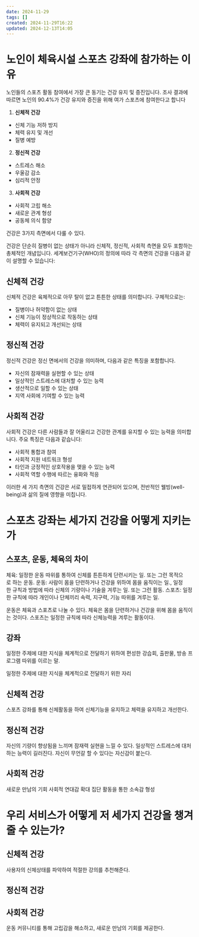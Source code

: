 ```yaml
---
date: 2024-11-29
tags: []
created: 2024-11-29T16:22
updated: 2024-12-13T14:05
---
```

# 노인이 체육시설 스포츠 강좌에 참가하는 이유
노인들의 스포츠 활동 참여에서 가장 큰 동기는 건강 유지 및 증진입니다. 조사 결과에 따르면 노인의 90.4%가 건강 유지와 증진을 위해 여가 스포츠에 참여한다고 합니다
1. **신체적 건강**
- 신체 기능 저하 방지
- 체력 유지 및 개선
- 질병 예방
2. **정신적 건강**
- 스트레스 해소
- 우울감 감소
- 심리적 안정
3. **사회적 건강**
- 사회적 고립 해소
- 새로운 관계 형성
- 공동체 의식 함양

건강은 3가지 측면에서 다룰 수 있다.



건강은 단순히 질병이 없는 상태가 아니라 신체적, 정신적, 사회적 측면을 모두 포함하는 총체적인 개념입니다. 세계보건기구(WHO)의 정의에 따라 각 측면의 건강을 다음과 같이 설명할 수 있습니다:

## 신체적 건강

신체적 건강은 육체적으로 아무 탈이 없고 튼튼한 상태를 의미합니다. 구체적으로는:
- 질병이나 허약함이 없는 상태
- 신체 기능이 정상적으로 작동하는 상태
- 체력이 유지되고 개선되는 상태

## 정신적 건강

정신적 건강은 정신 면에서의 건강을 의미하며, 다음과 같은 특징을 포함합니다.
- 자신의 잠재력을 실현할 수 있는 상태
- 일상적인 스트레스에 대처할 수 있는 능력
- 생산적으로 일할 수 있는 상태
- 지역 사회에 기여할 수 있는 능력

## 사회적 건강

사회적 건강은 다른 사람들과 잘 어울리고 건강한 관계를 유지할 수 있는 능력을 의미합니다. 주요 특징은 다음과 같습니다:

- 사회적 통합과 참여
- 사회적 지원 네트워크 형성
- 타인과 긍정적인 상호작용을 맺을 수 있는 능력
- 사회적 역할 수행에 따르는 융화와 적응

이러한 세 가지 측면의 건강은 서로 밀접하게 연관되어 있으며, 전반적인 웰빙(well-being)과 삶의 질에 영향을 미칩니다.

# 스포츠 강좌는 세가지 건강을 어떻게 지키는가

## 스포츠, 운동, 체육의 차이
체육: 일정한 운동 따위를 통하여 신체를 튼튼하게 단련시키는 일. 또는 그런 목적으로 하는 운동.
운동: 사람이 몸을 단련하거나 건강을 위하여 몸을 움직이는 일., 일정한 규칙과 방법에 따라 신체의 기량이나 기술을 겨루는 일. 또는 그런 활동.
스포츠: 일정한 규칙에 따라 개인이나 단체끼리 속력, 지구력, 기능 따위를 겨루는 일.

운동은 체육과 스포츠로 나눌 수 있다. 
체육은 몸을 단련하거나 건강을 위해 몸을 움직이는 것이다.
스포츠는 일정한 규칙에 따라 신체능력을 겨루는 활동이다.
## 강좌 
일정한 주제에 대한 지식을 체계적으로 전달하기 위하여 편성한 강습회, 출판물, 방송 프로그램 따위를 이르는 말.

일정한 주제에 대한 지식을 체계적으로 전달하기 위한 자리

## 신체적 건강
스포츠 강좌를 통해 신체활동을 하여 신체기능을 유지하고 체력을 유지하고 개선한다.

## 정신적 건강
자신의 기량이 향상됨을 느끼며 잠재력 실현을 느낄 수 있다.
일상적인 스트레스에 대처하는 능력이 길러진다.
자신이 무언갈 할 수 있다는 자신감이 붙는다.

## 사회적 건강
새로운 만남의 기회
사회적 연대감 확대
집단 활동을 통한 소속감 형성

# 우리 서비스가 어떻게 저 세가지 건강을 챙겨줄 수 있는가?
## 신체적 건강
사용자의 신체상태를 파악하여 적절한 강의를 추천해준다.

## 정신적 건강


## 사회적 건강
운동 커뮤니티를 통해 고립감을 해소하고, 새로운 만남의 기회를 제공한다.